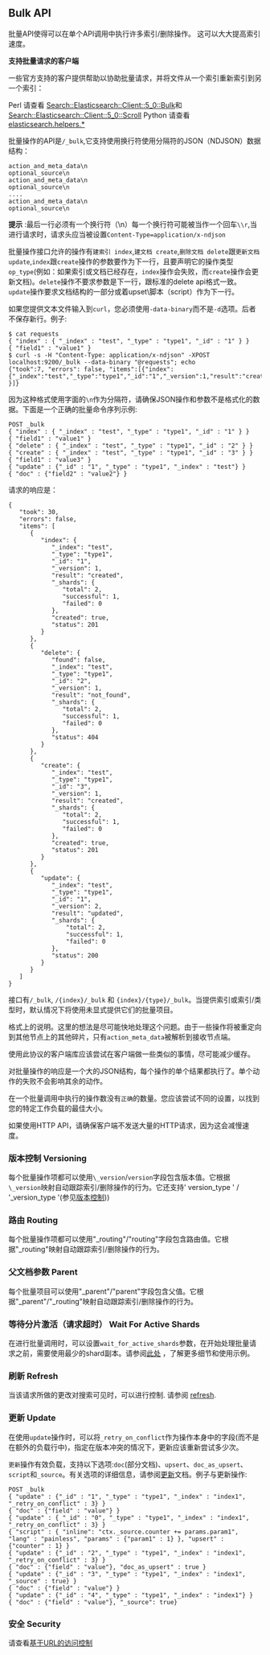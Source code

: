 ## Bulk API

批量API使得可以在单个API调用中执行许多索引/删除操作。 这可以大大提高索引速度。

 **支持批量请求的客户端**

一些官方支持的客户提供帮助以协助批量请求，并将文件从一个索引重新索引到另一个索引：

Perl 
     请查看 [Search::Elasticsearch::Client::5_0::Bulk](https://metacpan.org/pod/Search::Elasticsearch::Client::5_0::Bulk)和[Search::Elasticsearch::Client::5_0::Scroll](https://metacpan.org/pod/Search::Elasticsearch::Client::5_0::Scroll)
Python 
     请查看 [elasticsearch.helpers.\*](http://elasticsearch-py.readthedocs.org/en/master/helpers.html)

批量操作的API是`/_bulk`,它支持使用换行符使用分隔符的JSON（NDJSON）数据结构：
  
    action_and_meta_data\n
    optional_source\n
    action_and_meta_data\n
    optional_source\n
    ....
    action_and_meta_data\n
    optional_source\n

 **提示** :最后一行必须有一个换行符（\\n）每一个换行符可能被当作一个回车`\\r`,当进行请求时，请求头应当被设置`Content-Type=application/x-ndjson` 

批量操作接口允许的操作有`建索引 index`,`建文档 create`,`删除文档 delete`跟`更新文档 update`,`index`跟`create`操作的参数要作为下一行，且要声明它的操作类型`op_type`(例如：如果索引或文档已经存在，`index`操作会失败，而`create`操作会更新文档)。`delete`操作不要求参数是下一行，跟标准的delete api格式一致。`update`操作要求文档结构的一部分或着upset\脚本（script）作为下一行。


如果您提供文本文件输入到`curl`，您必须使用`-data-binary`而不是`-d`选项。后者不保存新行。例子:
    
    $ cat requests
    { "index" : { "_index" : "test", "_type" : "type1", "_id" : "1" } }
    { "field1" : "value1" }
    $ curl -s -H "Content-Type: application/x-ndjson" -XPOST localhost:9200/_bulk --data-binary "@requests"; echo
    {"took":7, "errors": false, "items":[{"index":{"_index":"test","_type":"type1","_id":"1","_version":1,"result":"created","forced_refresh":false} }]}

因为这种格式使用字面的`\n`作为分隔符，请确保JSON操作和参数不是格式化的数据。下面是一个正确的批量命令序列示例:
    
    POST _bulk
    { "index" : { "_index" : "test", "_type" : "type1", "_id" : "1" } }
    { "field1" : "value1" }
    { "delete" : { "_index" : "test", "_type" : "type1", "_id" : "2" } }
    { "create" : { "_index" : "test", "_type" : "type1", "_id" : "3" } }
    { "field1" : "value3" }
    { "update" : {"_id" : "1", "_type" : "type1", "_index" : "test"} }
    { "doc" : {"field2" : "value2"} }

请求的响应是：    
    
    {
       "took": 30,
       "errors": false,
       "items": [
          {
             "index": {
                "_index": "test",
                "_type": "type1",
                "_id": "1",
                "_version": 1,
                "result": "created",
                "_shards": {
                   "total": 2,
                   "successful": 1,
                   "failed": 0
                },
                "created": true,
                "status": 201
             }
          },
          {
             "delete": {
                "found": false,
                "_index": "test",
                "_type": "type1",
                "_id": "2",
                "_version": 1,
                "result": "not_found",
                "_shards": {
                   "total": 2,
                   "successful": 1,
                   "failed": 0
                },
                "status": 404
             }
          },
          {
             "create": {
                "_index": "test",
                "_type": "type1",
                "_id": "3",
                "_version": 1,
                "result": "created",
                "_shards": {
                   "total": 2,
                   "successful": 1,
                   "failed": 0
                },
                "created": true,
                "status": 201
             }
          },
          {
             "update": {
                "_index": "test",
                "_type": "type1",
                "_id": "1",
                "_version": 2,
                "result": "updated",
                "_shards": {
                    "total": 2,
                    "successful": 1,
                    "failed": 0
                },
                "status": 200
             }
          }
       ]
    }

接口有`/_bulk`, `/{index}/_bulk` 和 `{index}/{type}/_bulk`。当提供索引或索引/类型时，默认情况下将使用未显式提供它们的批量项目。

格式上的说明。这里的想法是尽可能快地处理这个问题。由于一些操作将被重定向到其他节点上的其他碎片，只有`action_meta_data`被解析到接收节点端。

使用此协议的客户端库应该尝试在客户端做一些类似的事情，尽可能减少缓存。

对批量操作的响应是一个大的JSON结构，每个操作的单个结果都执行了。单个动作的失败不会影响其余的动作。

在一个批量调用中执行的操作数没有`正确`的数量。您应该尝试不同的设置，以找到您的特定工作负载的最佳大小。

如果使用HTTP API，请确保客户端不发送大量的HTTP请求，因为这会减慢速度。

### 版本控制 Versioning

每个批量操作项都可以使用`\_version`/`version`字段包含版本值。它根据`\_version`映射自动跟踪索引/删除操作的行为。它还支持' version_type ' / '\_version_type '(参见[版本控制](docs-index_.html#index-versioning)))

### 路由 Routing

每个批量操作项都可以使用"\_routing"/"routing"字段包含路由值。它根据"\_routing"映射自动跟踪索引/删除操作的行为。


### 父文档参数 Parent

每个批量项目可以使用"\_parent"/"parent"字段包含父值。它根据"\_parent"/"\_routing"映射自动跟踪索引/删除操作的行为。

### 等待分片激活（请求超时） Wait For Active Shards

在进行批量调用时，可以设置`wait_for_active_shards`参数，在开始处理批量请求之前，需要使用最少的shard副本。请参阅[此处](docs-index_.html#index-wait-for-active-shards) ，了解更多细节和使用示例。

### 刷新 Refresh

当该请求所做的更改对搜索可见时，可以进行控制. 请参阅 [refresh](docs-refresh.html "?refresh").

### 更新 Update

在使用`update`操作时，可以将`_retry_on_conflict`作为操作本身中的字段(而不是在额外的负载行中)，指定在版本冲突的情况下，更新应该重新尝试多少次。

`更新`操作有效负载，支持以下选项:`doc`(部分文档)、`upsert`、`doc_as_upsert`、`script`和`_source`。有关选项的详细信息，请参阅[更新](docs-update.html)文档。例子与更新操作:
    
    POST _bulk
    { "update" : {"_id" : "1", "_type" : "type1", "_index" : "index1", "_retry_on_conflict" : 3} }
    { "doc" : {"field" : "value"} }
    { "update" : { "_id" : "0", "_type" : "type1", "_index" : "index1", "_retry_on_conflict" : 3} }
    { "script" : { "inline": "ctx._source.counter += params.param1", "lang" : "painless", "params" : {"param1" : 1} }, "upsert" : {"counter" : 1} }
    { "update" : {"_id" : "2", "_type" : "type1", "_index" : "index1", "_retry_on_conflict" : 3} }
    { "doc" : {"field" : "value"}, "doc_as_upsert" : true }
    { "update" : {"_id" : "3", "_type" : "type1", "_index" : "index1", "_source" : true} }
    { "doc" : {"field" : "value"} }
    { "update" : {"_id" : "4", "_type" : "type1", "_index" : "index1"} }
    { "doc" : {"field" : "value"}, "_source": true}

### 安全 Security

请查看[基于URL的访问控制](url-access-control.html)
